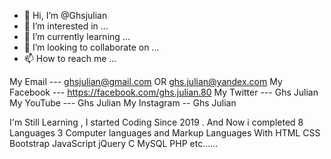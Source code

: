 - 👋 Hi, I’m @Ghsjulian
- 👀 I’m interested in ...
- 🌱 I’m currently learning ...
- 💞️ I’m looking to collaborate on ...
- 📫 How to reach me ...

My Email    --- ghsjulian@gmail.com OR ghs.julian@yandex.com
My Facebook --- https://facebook.com/ghs.julian.80
My Twitter  --- Ghs Julian 
My YouTube  --- Ghs Julian 
My Instagram -- Ghs Julian 

I'm Still Learning , I started Coding Since 2019 . And Now i completed 8 Languages 3 Computer languages and Markup Languages With HTML CSS Bootstrap JavaScript jQuery C MySQL PHP etc......
